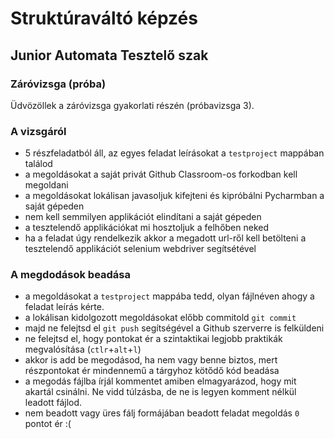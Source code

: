 # Struktúraváltó képzés
## Junior Automata Tesztelő szak
### Záróvizsga (próba)

Üdvözöllek a záróvizsga gyakorlati részén (próbavizsga 3).

### A vizsgáról
* 5 részfeladatból áll, az egyes feladat leírásokat a `testproject` mappában találod
* a megoldásokat a saját privát Github Classroom-os forkodban kell megoldani
* a megoldásokat lokálisan javasoljuk kifejteni és kipróbálni Pycharmban a saját gépeden
* nem kell semmilyen applikációt elindítani a saját gépeden
* a tesztelendő applikációkat mi hosztoljuk a felhőben neked
* ha a feladat úgy rendelkezik akkor a megadott url-ről kell betölteni a tesztelendő applikációt selenium webdriver segítsétével

### A megdodások beadása
* a megoldásokat a `testproject` mappába tedd, olyan fájlnéven ahogy a feladat leírás kérte.
* a lokálisan kidolgozott megoldásokat előbb commitold `git commit`
* majd ne felejtsd el `git push` segítségével a Github szerverre is felküldeni
* ne felejtsd el, hogy pontokat ér a szintaktikai legjobb praktikák megvalósítása (`ctlr`+`alt`+`l`)
* akkor is add be megodásod, ha nem vagy benne biztos, mert részpontokat ér mindennemű a tárgyhoz kötődő kód beadása
* a megodás fájlba írjál kommentet amiben elmagyarázod, hogy mit akartál csinálni. Ne vidd túlzásba, de ne is legyen komment nélkül leadott fájlod.
* nem beadott vagy üres fálj formájában beadott feladat megoldás `0` pontot ér :(
